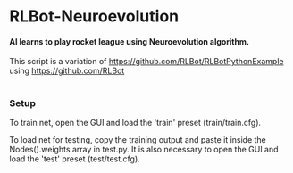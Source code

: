 # RLBot-Neuroevolution
#### AI learns to play rocket league using Neuroevolution algorithm. 
This script is a variation of https://github.com/RLBot/RLBotPythonExample using https://github.com/RLBot
#
### Setup
To train net, open the GUI and load the 'train' preset (train/train.cfg).

To load net for testing, copy the training output and paste it inside the Nodes().weights array in test.py. It is also necessary to open the GUI and load the 'test' preset (test/test.cfg).
